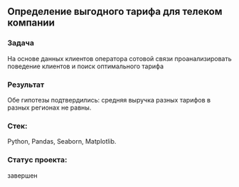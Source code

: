 ## Определение выгодного тарифа для телеком компании
### Задача
На основе данных клиентов оператора сотовой связи проанализировать поведение клиентов и поиск оптимального тарифа

### Результат
Обе гипотезы подтвердились: средняя выручка разных тарифов в разных регионах не равны.

### Стек:
Python, Pandas, Seaborn, Matplotlib.

### Статус проекта:
завершен

